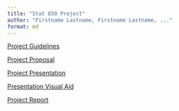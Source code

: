 ```yaml
---
title: "Stat 850 Project"
author: "Firstname Lastname, Firstname Lastname, ..."
format: md
---
```


[Project Guidelines](guidelines.md)

[Project Proposal](proposal.qmd)

[Project Presentation]() <!-- Add a link to your Youtube presentation -->

[Presentation Visual Aid](slides.qmd) <!-- Change this to link to your visual aid -->

[Project Report](report.qmd)
